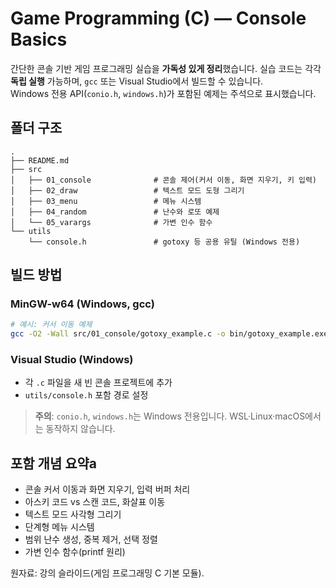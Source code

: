 # Game Programming (C) — Console Basics

간단한 콘솔 기반 게임 프로그래밍 실습을 **가독성 있게 정리**했습니다. 실습 코드는 각각 **독립 실행** 가능하며, `gcc` 또는 Visual Studio에서 빌드할 수 있습니다.  
Windows 전용 API(`conio.h`, `windows.h`)가 포함된 예제는 주석으로 표시했습니다.

## 폴더 구조
```
.
├── README.md
├── src
│   ├── 01_console              # 콘솔 제어(커서 이동, 화면 지우기, 키 입력)
│   ├── 02_draw                 # 텍스트 모드 도형 그리기
│   ├── 03_menu                 # 메뉴 시스템
│   ├── 04_random               # 난수와 로또 예제
│   └── 05_varargs              # 가변 인수 함수
└── utils
    └── console.h               # gotoxy 등 공용 유틸 (Windows 전용)
```

## 빌드 방법

### MinGW-w64 (Windows, gcc)
```bash
# 예시: 커서 이동 예제
gcc -O2 -Wall src/01_console/gotoxy_example.c -o bin/gotoxy_example.exe
```

### Visual Studio (Windows)
- 각 `.c` 파일을 새 빈 콘솔 프로젝트에 추가
- `utils/console.h` 포함 경로 설정

> **주의**: `conio.h`, `windows.h`는 Windows 전용입니다. WSL·Linux·macOS에서는 동작하지 않습니다.

## 포함 개념 요약a
- 콘솔 커서 이동과 화면 지우기, 입력 버퍼 처리
- 아스키 코드 vs 스캔 코드, 화살표 이동
- 텍스트 모드 사각형 그리기
- 단계형 메뉴 시스템
- 범위 난수 생성, 중복 제거, 선택 정렬
- 가변 인수 함수(printf 원리)

원자료: 강의 슬라이드(게임 프로그래밍 C 기본 모듈).

